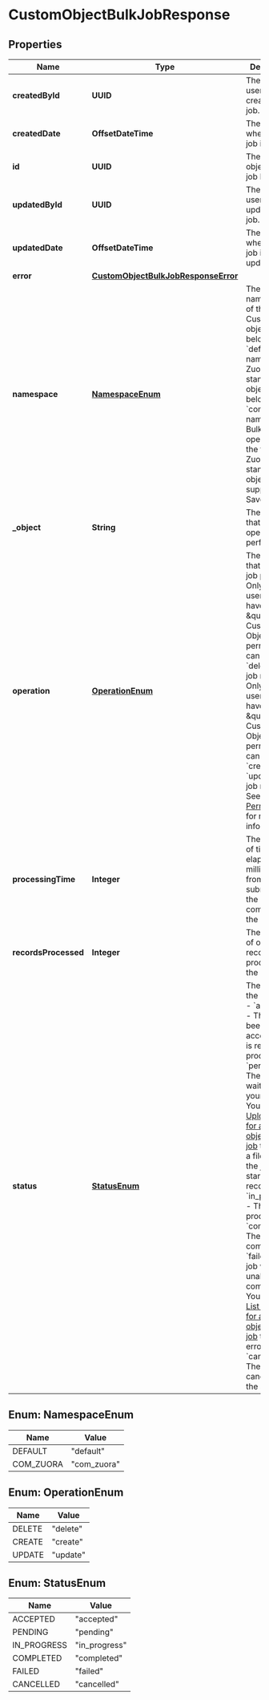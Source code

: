 

# CustomObjectBulkJobResponse


## Properties

| Name | Type | Description | Notes |
|------------ | ------------- | ------------- | -------------|
|**createdById** | **UUID** | The ID of the user who creates the job. |  [optional] |
|**createdDate** | **OffsetDateTime** | The time when the bulk job is created. |  [optional] |
|**id** | **UUID** | The custom object bulk job ID. |  [optional] |
|**updatedById** | **UUID** | The ID of the user who updates the job. |  [optional] |
|**updatedDate** | **OffsetDateTime** | The time when the bulk job is updated. |  [optional] |
|**error** | [**CustomObjectBulkJobResponseError**](CustomObjectBulkJobResponseError.md) |  |  [optional] |
|**namespace** | [**NamespaceEnum**](#NamespaceEnum) | The namespace of the object. Custom objects belong to the &#x60;default&#x60; namespace. Zuora standard objects belong to the &#x60;com_zuora&#x60; namespace. Bulk job operations on the following Zuora standard objects are supported: * SavedQuery  |  [optional] |
|**_object** | **String** | The object to that the bulk operation performs on. |  [optional] |
|**operation** | [**OperationEnum**](#OperationEnum) | The operation that the bulk job performs. Only the users that have the \&quot;Delete Custom Objects\&quot; permission can submit a &#x60;delete&#x60; bulk job request. Only the users that have the \&quot;Edit Custom Objects\&quot; permission can submit a &#x60;create&#x60; or &#x60;update&#x60; bulk job request. See [Platform Permissions](https://knowledgecenter.zuora.com/Billing/Tenant_Management/A_Administrator_Settings/User_Roles/h_Platform_Roles#Platform_Permissions) for more information.  |  [optional] |
|**processingTime** | **Integer** | The amount of time elapsed, in milliseconds, from the submission to the completion of the bulk job. |  [optional] |
|**recordsProcessed** | **Integer** | The number of object records processed by the bulk job. |  [optional] |
|**status** | [**StatusEnum**](#StatusEnum) | The status of the bulk job:  - &#x60;accepted&#x60; - The job has been accepted and is ready to process. - &#x60;pending&#x60; - The job is waiting for your input. You can use [Upload a file for a custom object bulk job](https://developer.zuora.com/api-references/api/operation/POST_UploadFileForCustomObjectBulkJob) to upload a file so that the job can start creating records. - &#x60;in_progress&#x60; - The job is processing. - &#x60;completed&#x60; - The job has completed. - &#x60;failed&#x60; - The job was unable to complete. You can use [List all errors for a custom object bulk job](https://developer.zuora.com/api-references/api/operation/GET_CustomObjectBulkJobErrors) to list the errors. - &#x60;cancelled&#x60; - The job was cancelled by the server.  |  [optional] |



## Enum: NamespaceEnum

| Name | Value |
|---- | -----|
| DEFAULT | &quot;default&quot; |
| COM_ZUORA | &quot;com_zuora&quot; |



## Enum: OperationEnum

| Name | Value |
|---- | -----|
| DELETE | &quot;delete&quot; |
| CREATE | &quot;create&quot; |
| UPDATE | &quot;update&quot; |



## Enum: StatusEnum

| Name | Value |
|---- | -----|
| ACCEPTED | &quot;accepted&quot; |
| PENDING | &quot;pending&quot; |
| IN_PROGRESS | &quot;in_progress&quot; |
| COMPLETED | &quot;completed&quot; |
| FAILED | &quot;failed&quot; |
| CANCELLED | &quot;cancelled&quot; |



